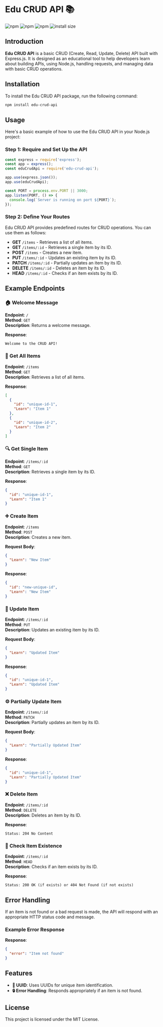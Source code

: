 # Edu CRUD API 📚

![npm](https://img.shields.io/npm/v/edu-crud-api)
![npm](https://img.shields.io/npm/dm/edu-crud-api)
![npm](https://img.shields.io/npm/dw/edu-crud-api)
![install size](https://packagephobia.com/badge?p=edu-crud-api)
## Introduction
**Edu CRUD API** is a basic CRUD (Create, Read, Update, Delete) API built with Express.js. It is designed as an educational tool to help developers learn about building APIs, using Node.js, handling requests, and managing data with basic CRUD operations.

## Installation
To install the Edu CRUD API package, run the following command:

```bash
npm install edu-crud-api
```

## Usage
Here's a basic example of how to use the Edu CRUD API in your Node.js project:

### Step 1: Require and Set Up the API

```javascript
const express = require('express');
const app = express();
const eduCrudApi = require('edu-crud-api');

app.use(express.json());
app.use(eduCrudApi);

const PORT = process.env.PORT || 3000;
app.listen(PORT, () => {
  console.log(`Server is running on port ${PORT}`);
});
```

### Step 2: Define Your Routes
Edu CRUD API provides predefined routes for CRUD operations. You can use them as follows:

- **GET** `/items` - Retrieves a list of all items.
- **GET** `/items/:id` - Retrieves a single item by its ID.
- **POST** `/items` - Creates a new item.
- **PUT** `/items/:id` - Updates an existing item by its ID.
- **PATCH** `/items/:id` - Partially updates an item by its ID.
- **DELETE** `/items/:id` - Deletes an item by its ID.
- **HEAD** `/items/:id` - Checks if an item exists by its ID.

## Example Endpoints

### 🏠 Welcome Message
**Endpoint**: `/`  
**Method**: `GET`  
**Description**: Returns a welcome message.

**Response**:
```
Welcome to the CRUD API!
```

### 📜 Get All Items
**Endpoint**: `/items`  
**Method**: `GET`  
**Description**: Retrieves a list of all items.

**Response**:
```json
[
  {
    "id": "unique-id-1",
    "Learn": "Item 1"
  },
  {
    "id": "unique-id-2",
    "Learn": "Item 2"
  }
]
```

### 🔍 Get Single Item
**Endpoint**: `/items/:id`  
**Method**: `GET`  
**Description**: Retrieves a single item by its ID.

**Response**:
```json
{
  "id": "unique-id-1",
  "Learn": "Item 1"
}
```

### ➕ Create Item
**Endpoint**: `/items`  
**Method**: `POST`  
**Description**: Creates a new item.

**Request Body**:
```json
{
  "Learn": "New Item"
}
```

**Response**:
```json
{
  "id": "new-unique-id",
  "Learn": "New Item"
}
```

### 🔄 Update Item
**Endpoint**: `/items/:id`  
**Method**: `PUT`  
**Description**: Updates an existing item by its ID.

**Request Body**:
```json
{
  "Learn": "Updated Item"
}
```

**Response**:
```json
{
  "id": "unique-id-1",
  "Learn": "Updated Item"
}
```

### ⚙️ Partially Update Item
**Endpoint**: `/items/:id`  
**Method**: `PATCH`  
**Description**: Partially updates an item by its ID.

**Request Body**:
```json
{
  "Learn": "Partially Updated Item"
}
```

**Response**:
```json
{
  "id": "unique-id-1",
  "Learn": "Partially Updated Item"
}
```

### ❌ Delete Item
**Endpoint**: `/items/:id`  
**Method**: `DELETE`  
**Description**: Deletes an item by its ID.

**Response**:
```
Status: 204 No Content
```

### 🔎 Check Item Existence
**Endpoint**: `/items/:id`  
**Method**: `HEAD`  
**Description**: Checks if an item exists by its ID.

**Response**:
```
Status: 200 OK (if exists) or 404 Not Found (if not exists)
```

## Error Handling
If an item is not found or a bad request is made, the API will respond with an appropriate HTTP status code and message.

### Example Error Response
**Response**:
```json
{
  "error": "Item not found"
}
```

## Features
- **🔑 UUID**: Uses UUIDs for unique item identification.
- **🔒 Error Handling**: Responds appropriately if an item is not found.

## License
This project is licensed under the MIT License.

